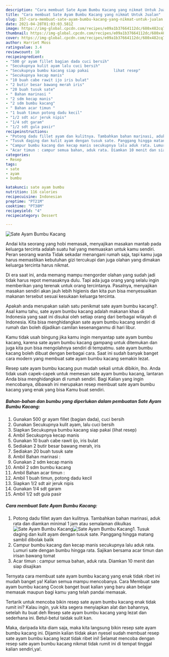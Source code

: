 ```yaml
---
description: "Cara membuat Sate Ayam Bumbu Kacang yang nikmat Untuk Jualan"
title: "Cara membuat Sate Ayam Bumbu Kacang yang nikmat Untuk Jualan"
slug: 357-cara-membuat-sate-ayam-bumbu-kacang-yang-nikmat-untuk-jualan
date: 2021-04-28T01:03:03.581Z
image: https://img-global.cpcdn.com/recipes/e09a1b37664112dc/680x482cq70/sate-ayam-bumbu-kacang-foto-resep-utama.jpg
thumbnail: https://img-global.cpcdn.com/recipes/e09a1b37664112dc/680x482cq70/sate-ayam-bumbu-kacang-foto-resep-utama.jpg
cover: https://img-global.cpcdn.com/recipes/e09a1b37664112dc/680x482cq70/sate-ayam-bumbu-kacang-foto-resep-utama.jpg
author: Harriet Moss
ratingvalue: 3.4
reviewcount: 10
recipeingredient:
- "500 gr ayam fillet bagian dada cuci bersih"
- "Secukupnya kulit ayam lalu cuci bersih"
- "Secukupnya bumbu kacang siap pakai           lihat resep"
- "Secukupnya kecap manis"
- "10 buah cabe rawit ijo iris bulat"
- "2 butir besar bawang merah iris"
- "20 buah tusuk sate"
- " Bahan marinasi "
- "2 sdm kecap manis"
- "2 sdm bumbu kacang"
- " Bahan acar timun "
- "1 buah timun potong dadu kecil"
- "1/2 sdt air jeruk nipis"
- "1/4 sdt garam"
- "1/2 sdt gula pasir"
recipeinstructions:
- "Potong dadu fillet ayam dan kulitnya. Tambahkan bahan marinasi, aduk rata dan diamkan minimal 1 jam atau semalaman dikulkas"
- "Tusuk daging dan kulit ayam dengan tusuk sate. Panggang hingga matang sambil dibolak balik"
- "Campur bumbu kacang dan kecap manis secukupnya lalu aduk rata. Lumuri sate dengan bumbu hingga rata. Sajikan bersama acar timun dan irisan bawang tomat"
- "Acar timun : campur semua bahan, aduk rata. Diamkan 10 menit dan siap disajikan"
categories:
- Resep
tags:
- sate
- ayam
- bumbu

katakunci: sate ayam bumbu 
nutrition: 116 calories
recipecuisine: Indonesian
preptime: "PT21M"
cooktime: "PT38M"
recipeyield: "4"
recipecategory: Dessert

---
```



![Sate Ayam Bumbu Kacang](https://img-global.cpcdn.com/recipes/e09a1b37664112dc/680x482cq70/sate-ayam-bumbu-kacang-foto-resep-utama.jpg)

Andai kita seorang yang hobi memasak, menyajikan masakan mantab pada keluarga tercinta adalah suatu hal yang memuaskan untuk kamu sendiri. Peran seorang  wanita Tidak sekadar menangani rumah saja, tapi kamu juga harus memastikan kebutuhan gizi tercukupi dan juga olahan yang dimakan keluarga tercinta harus nikmat.

Di era  saat ini, anda memang mampu mengorder olahan yang sudah jadi tidak harus repot memasaknya dulu. Tapi ada juga orang yang selalu ingin memberikan yang terenak untuk orang tercintanya. Pasalnya, menyajikan masakan sendiri akan jauh lebih higienis dan kita pun bisa menyesuaikan makanan tersebut sesuai kesukaan keluarga tercinta. 



Apakah anda merupakan salah satu penikmat sate ayam bumbu kacang?. Asal kamu tahu, sate ayam bumbu kacang adalah makanan khas di Indonesia yang saat ini disukai oleh setiap orang dari berbagai wilayah di Indonesia. Kita bisa menghidangkan sate ayam bumbu kacang sendiri di rumah dan boleh dijadikan camilan kesenanganmu di hari libur.

Kamu tidak usah bingung jika kamu ingin menyantap sate ayam bumbu kacang, karena sate ayam bumbu kacang gampang untuk ditemukan dan juga kita pun bisa mengolahnya sendiri di tempatmu. sate ayam bumbu kacang boleh dibuat dengan berbagai cara. Saat ini sudah banyak banget cara modern yang membuat sate ayam bumbu kacang semakin lezat.

Resep sate ayam bumbu kacang pun mudah sekali untuk dibikin, lho. Anda tidak usah capek-capek untuk memesan sate ayam bumbu kacang, lantaran Anda bisa menghidangkan di rumah sendiri. Bagi Kalian yang ingin mencobanya, dibawah ini merupakan resep membuat sate ayam bumbu kacang yang enak yang bisa Kamu buat sendiri.

<!--inarticleads1-->

##### Bahan-bahan dan bumbu yang diperlukan dalam pembuatan Sate Ayam Bumbu Kacang:

1. Gunakan 500 gr ayam fillet (bagian dada), cuci bersih
1. Gunakan Secukupnya kulit ayam, lalu cuci bersih
1. Siapkan Secukupnya bumbu kacang siap pakai           (lihat resep)
1. Ambil Secukupnya kecap manis
1. Gunakan 10 buah cabe rawit ijo, iris bulat
1. Sediakan 2 butir besar bawang merah, iris
1. Sediakan 20 buah tusuk sate
1. Ambil  Bahan marinasi :
1. Gunakan 2 sdm kecap manis
1. Ambil 2 sdm bumbu kacang
1. Ambil  Bahan acar timun :
1. Ambil 1 buah timun, potong dadu kecil
1. Siapkan 1/2 sdt air jeruk nipis
1. Gunakan 1/4 sdt garam
1. Ambil 1/2 sdt gula pasir




<!--inarticleads2-->

##### Cara membuat Sate Ayam Bumbu Kacang:

1. Potong dadu fillet ayam dan kulitnya. Tambahkan bahan marinasi, aduk rata dan diamkan minimal 1 jam atau semalaman dikulkas
<img src="https://img-global.cpcdn.com/steps/a99802560fddfd22/160x128cq70/sate-ayam-bumbu-kacang-langkah-memasak-1-foto.jpg" alt="Sate Ayam Bumbu Kacang"><img src="https://img-global.cpcdn.com/steps/fbfea97164075c42/160x128cq70/sate-ayam-bumbu-kacang-langkah-memasak-1-foto.jpg" alt="Sate Ayam Bumbu Kacang">1. Tusuk daging dan kulit ayam dengan tusuk sate. Panggang hingga matang sambil dibolak balik
1. Campur bumbu kacang dan kecap manis secukupnya lalu aduk rata. Lumuri sate dengan bumbu hingga rata. Sajikan bersama acar timun dan irisan bawang tomat
1. Acar timun : campur semua bahan, aduk rata. Diamkan 10 menit dan siap disajikan




Ternyata cara membuat sate ayam bumbu kacang yang enak tidak ribet ini mudah banget ya! Kalian semua mampu mencobanya. Cara Membuat sate ayam bumbu kacang Cocok banget buat kalian yang baru akan belajar memasak maupun bagi kamu yang telah pandai memasak.

Tertarik untuk mencoba bikin resep sate ayam bumbu kacang enak tidak rumit ini? Kalau ingin, yuk kita segera menyiapkan alat dan bahannya, setelah itu buat deh Resep sate ayam bumbu kacang yang lezat dan sederhana ini. Betul-betul taidak sulit kan. 

Maka, daripada kita diam saja, maka kita langsung bikin resep sate ayam bumbu kacang ini. Dijamin kalian tiidak akan nyesel sudah membuat resep sate ayam bumbu kacang lezat tidak ribet ini! Selamat mencoba dengan resep sate ayam bumbu kacang nikmat tidak rumit ini di tempat tinggal kalian sendiri,ya!.

